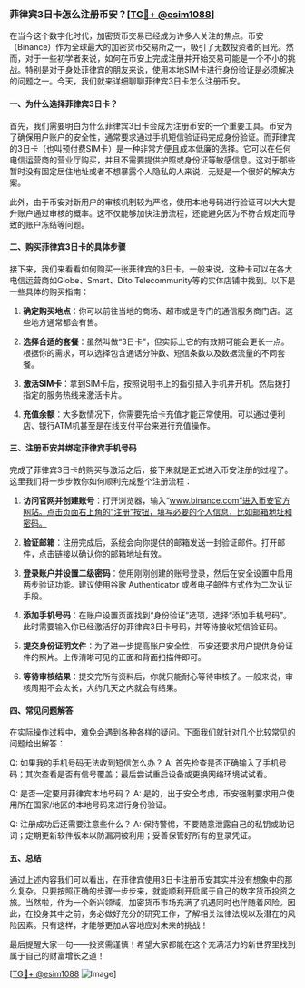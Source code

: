 ### 菲律宾3日卡怎么注册币安？[[TG💪+ @esim1088](https://t.me/s/esim1088)]

在当今这个数字化时代，加密货币交易已经成为许多人关注的焦点。币安（Binance）作为全球最大的加密货币交易所之一，吸引了无数投资者的目光。然而，对于一些初学者来说，如何在币安上完成注册并开始交易可能是一个不小的挑战。特别是对于身处菲律宾的朋友来说，使用本地SIM卡进行身份验证是必须解决的问题之一。今天，我们就来详细聊聊菲律宾3日卡怎么注册币安。

#### 一、为什么选择菲律宾3日卡？

首先，我们需要明白为什么菲律宾3日卡会成为注册币安的一个重要工具。币安为了确保用户账户的安全性，通常要求通过手机短信验证码完成身份验证。而菲律宾的3日卡（也叫预付费SIM卡）是一种非常方便且成本低廉的选择。它可以在任何电信运营商的营业厅购买，并且不需要提供护照或身份证等敏感信息。这对于那些暂时没有固定居住地址或者不想暴露个人隐私的人来说，无疑是一个很好的解决方案。

此外，由于币安对新用户的审核机制较为严格，使用本地号码进行验证可以大大提升账户通过审核的概率。这不仅能够加快注册流程，还能避免因为不符合规定而导致的账户冻结等问题。

#### 二、购买菲律宾3日卡的具体步骤

接下来，我们来看看如何购买一张菲律宾的3日卡。一般来说，这种卡可以在各大电信运营商如Globe、Smart、Dito Telecommunity等的实体店铺中找到。以下是一些具体的购买指南：

1. **确定购买地点**：你可以前往当地的商场、超市或是专门的通信服务商门店。这些地方通常都会有售。
   
2. **选择合适的套餐**：虽然叫做“3日卡”，但实际上它的有效期可能会更长一点。根据你的需求，可以选择包含通话分钟数、短信条数以及数据流量的不同套餐。

3. **激活SIM卡**：拿到SIM卡后，按照说明书上的指引插入手机并开机。然后拨打指定的服务热线来激活卡片。

4. **充值余额**：大多数情况下，你需要先给卡充值才能正常使用。可以通过便利店、银行ATM机甚至是在线支付平台来进行充值操作。

#### 三、注册币安并绑定菲律宾手机号码

完成了菲律宾3日卡的购买与激活之后，接下来就是正式进入币安注册的过程了。这里我们将一步步教你如何顺利完成整个注册流程：

1. **访问官网并创建账号**：打开浏览器，输入“www.binance.com”进入币安官方网站。点击页面右上角的“注册”按钮，填写必要的个人信息，比如邮箱地址和密码。

2. **验证邮箱**：注册完成后，系统会向你提供的邮箱发送一封验证邮件。打开邮件，点击链接以确认你的邮箱地址有效。

3. **登录账户并设置二级密码**：使用刚刚创建的账号登录，然后在安全设置中启用两步验证功能。建议使用谷歌 Authenticator 或者电子邮件方式作为二次认证手段。

4. **添加手机号码**：在账户设置页面找到“身份验证”选项，选择“添加手机号码”。此时需要输入你已经激活好的菲律宾3日卡号码，并等待接收短信验证码。

5. **提交身份证明文件**：为了进一步提高账户安全性，币安还要求用户提供身份证件的照片。上传清晰可见的正面和背面扫描件即可。

6. **等待审核结果**：提交完所有资料后，你就只能耐心等待审核了。一般来说，审核周期不会太长，大约几天之内就会有结果。

#### 四、常见问题解答

在实际操作过程中，难免会遇到各种各样的疑问。下面我们就针对几个比较常见的问题给出解答：

Q: 如果我的手机号码无法收到短信怎么办？
A: 首先检查是否正确输入了手机号码；其次查看是否有信号覆盖；最后尝试重启设备或更换网络环境试试看。

Q: 是否一定要用菲律宾本地号码？
A: 是的，出于安全考虑，币安强制要求用户使用所在国家/地区的本地号码来进行身份验证。

Q: 注册成功后还需要注意些什么？
A: 保持警惕，不要随意泄露自己的私钥或助记词；定期更新软件版本以防漏洞被利用；妥善保管好所有的登录凭证。

#### 五、总结

通过上述内容我们可以看出，在菲律宾使用3日卡注册币安其实并没有想象中的那么复杂。只要按照正确的步骤一步步来，就能顺利开启属于自己的数字货币投资之旅。当然啦，作为一个新兴领域，加密货币市场充满了机遇同时也伴随着风险。因此，在投身其中之前，务必做好充分的研究工作，了解相关法律法规以及潜在的风险因素。只有这样，才能够更加从容地应对未来的挑战！

最后提醒大家一句——投资需谨慎！希望大家都能在这个充满活力的新世界里找到属于自己的财富增长之道！

[[TG💪+ @esim1088](https://t.me/s/esim1088) ![Image](https://i.postimg.cc/4NQfJmqS/Snipaste-2025-05-13-00-14-12.png)]